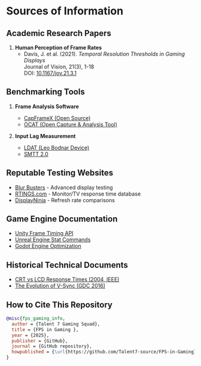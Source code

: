 # Sources of Information

## Academic Research Papers

1. **Human Perception of Frame Rates**
   - Davis, J. et al. (2021). *Temporal Resolution Thresholds in Gaming Displays*  
     Journal of Vision, 21(3), 1-18  
     DOI: [10.1167/jov.21.3.1](https://doi.org/10.1167/jov.21.3.1)




## Benchmarking Tools

1. **Frame Analysis Software**
   - [CapFrameX (Open Source)](https://www.capframex.com/)
   - [OCAT (Open Capture & Analysis Tool)](https://www.computebase.de/ocat/)

2. **Input Lag Measurement**
   - [LDAT (Leo Bodnar Device)](https://www.leobodnar.com/shop/)
   - [SMTT 2.0](https://www.prad.de/artikel/smtt-20-software-based-input-lag-measurement-tool-2/)

## Reputable Testing Websites

- [Blur Busters](https://blurbusters.com/) - Advanced display testing
- [RTINGS.com](https://www.rtings.com/) - Monitor/TV response time database
- [DisplayNinja](https://www.displayninja.com/) - Refresh rate comparisons

## Game Engine Documentation

- [Unity Frame Timing API](https://docs.unity3d.com/ScriptReference/FrameTiming.html)
- [Unreal Engine Stat Commands](https://docs.unrealengine.com/5.3/en-US/stat-commands-in-unreal-engine/)
- [Godot Engine Optimization](https://docs.godotengine.org/en/stable/tutorials/performance/optimization.html)

## Historical Technical Documents

- [CRT vs LCD Response Times (2004, IEEE)](https://ieeexplore.ieee.org/document/1289315)
- [The Evolution of V-Sync (GDC 2016)](https://www.gdcvault.com/play/1023002/)

## How to Cite This Repository

```bibtex
@misc{fps_gaming_info,
  author = {Talent 7 Gaming Squad},
  title = {FPS in Gaming },
  year = {2025},
  publisher = {GitHub},
  journal = {GitHub repository},
  howpublished = {\url{https://github.com/Talent7-source/FPS-in-Gaming}}
}
